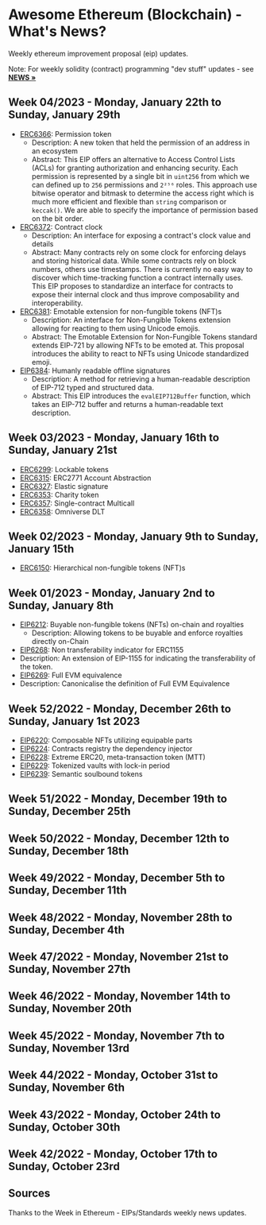 # Awesome Ethereum (Blockchain) - What's News?


Weekly ethereum improvement proposal (eip) updates.


Note: For weekly solidity (contract) programming "dev stuff"
updates - see [**NEWS »**](NEWS.md)




## Week 04/2023 - Monday, January 22th to Sunday, January 29th


- [ERC6366](https://github.com/ethereum/EIPs/pull/6366/files): Permission token
  - Description: A new token that held the permission of an address in an ecosystem
  - Abstract: This EIP offers an alternative to Access Control Lists (ACLs) for granting authorization and enhancing security. Each permission is represented by a single bit in `uint256` from which we can defined up to `256` permissions and `2²⁵⁶` roles. This approach use bitwise operator and bitmask to determine the access right which is much more efficient and flexible than `string` comparison or `keccak()`. We are able to specify the importance of permission based on the bit order.
- [ERC6372](https://eips.ethereum.org/EIPS/eip-6372): Contract clock
  - Description: An interface for exposing a contract's clock value and details
  - Abstract: Many contracts rely on some clock for enforcing delays and storing historical data. While some contracts rely on block numbers, others use timestamps. There is currently no easy way to discover which time-tracking function a contract internally uses. This EIP proposes to standardize an interface for contracts to expose their internal clock and thus improve composability and interoperability.
- [ERC6381](https://github.com/ethereum/EIPs/pull/6381/files): Emotable extension for non-fungible tokens (NFT)s
  - Description: An interface for Non-Fungible Tokens extension allowing for reacting to them using Unicode emojis.
  - Abstract: The Emotable Extension for Non-Fungible Tokens standard extends EIP-721 by allowing NFTs to be emoted at. This proposal introduces the ability to react to NFTs using Unicode standardized emoji.
- [EIP6384](https://github.com/ethereum/EIPs/pull/6384/files): Humanly readable offline signatures
  - Description: A method for retrieving a human-readable description of EIP-712 typed and structured data.
  - Abstract: This EIP introduces the `evalEIP712Buffer` function, which takes an EIP-712 buffer and returns a human-readable text description.



## Week 03/2023 - Monday, January 16th to Sunday, January 21st


- [ERC6299](https://github.com/ethereum/EIPs/pull/6299/files): Lockable tokens
- [ERC6315](https://github.com/ethereum/EIPs/pull/6315/files): ERC2771 Account Abstraction
- [ERC6327](https://github.com/ethereum/EIPs/pull/6327/files): Elastic signature
- [ERC6353](https://github.com/ethereum/EIPs/pull/6353/files): Charity token
- [ERC6357](https://github.com/ethereum/EIPs/pull/6357/files): Single-contract Multicall
- [ERC6358](https://github.com/ethereum/EIPs/pull/6358/files): Omniverse DLT


## Week 02/2023 - Monday, January 9th to Sunday, January 15th

- [ERC6150](https://github.com/keeganlee/EIPs/blob/80571ca99550c576c807a5ba50ccf25e27f9f21e/EIPS/eip-6150.md): Hierarchical non-fungible tokens (NFT)s



## Week 01/2023 - Monday, January 2nd to Sunday, January 8th


- [EIP6212](https://github.com/ethereum/EIPs/pull/6260/files): Buyable non-fungible tokens (NFTs) on-chain and royalties
  - Description: Allowing tokens to be buyable and enforce royalties directly on-Chain
-  [EIP6268](https://github.com/ethereum/EIPs/pull/6268/files): Non transferability indicator for ERC1155
  - Description: An extension of EIP-1155 for indicating the transferability of the token.
-  [EIP6269](https://github.com/ethereum/EIPs/pull/6269/files): Full EVM equivalence
  - Description: Canonicalise the definition of Full EVM Equivalence



## Week 52/2022 - Monday, December 26th to Sunday, January 1st 2023


- [EIP6220](https://github.com/ethereum/EIPs/pull/6220/files): Composable NFTs utilizing equipable parts
- [EIP6224](https://github.com/ethereum/EIPs/pull/6224/files): Contracts registry the dependency injector
- [EIP6228](https://github.com/ethereum/EIPs/pull/6228/files): Extreme ЕRС20, meta-transaction token (MTT)
- [EIP6229](https://github.com/ethereum/EIPs/pull/6229/files): Tokenized vaults with lock-in period
- [EIP6239](https://github.com/ethereum/EIPs/pull/6239/files): Semantic soulbound tokens


## Week 51/2022 - Monday, December 19th to Sunday, December 25th



## Week 50/2022 - Monday, December 12th to Sunday, December 18th


## Week 49/2022 - Monday, December 5th to Sunday, December 11th


## Week 48/2022 - Monday, November 28th to Sunday, December 4th


## Week 47/2022 - Monday, November 21st to Sunday, November 27th


## Week 46/2022 - Monday, November 14th to Sunday, November 20th


## Week 45/2022 -  Monday, November 7th to Sunday, November 13rd


## Week 44/2022 - Monday, October 31st to Sunday, November 6th


## Week 43/2022 - Monday, October 24th to Sunday, October 30th


## Week 42/2022 - Monday, October 17th to Sunday, October 23rd







## Sources

Thanks to the Week in Ethereum - EIPs/Standards weekly news updates.

